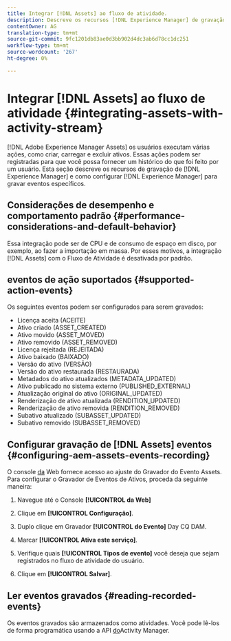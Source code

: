 ```yaml
---
title: Integrar [!DNL Assets] ao fluxo de atividade.
description: Descreve os recursos [!DNL Experience Manager] de gravação de e como configurá-los para gravar eventos específicos.
contentOwner: AG
translation-type: tm+mt
source-git-commit: 9fc1201db83ae0d3bb902d4dc3ab6d78cc1dc251
workflow-type: tm+mt
source-wordcount: '267'
ht-degree: 0%

---
```



# Integrar [!DNL Assets] ao fluxo de atividade {#integrating-assets-with-activity-stream}

[!DNL Adobe Experience Manager Assets] os usuários executam várias ações, como criar, carregar e excluir ativos. Essas ações podem ser registradas para que você possa fornecer um histórico do que foi feito por um usuário. Esta seção descreve os recursos de gravação de [!DNL Experience Manager] e como configurar [!DNL Experience Manager] para gravar eventos específicos.

## Considerações de desempenho e comportamento padrão {#performance-considerations-and-default-behavior}

Essa integração pode ser de CPU e de consumo de espaço em disco, por exemplo, ao fazer a importação em massa. Por esses motivos, a integração [!DNL Assets] com o Fluxo de Atividade é desativada por padrão.

## eventos de ação suportados {#supported-action-events}

Os seguintes eventos podem ser configurados para serem gravados:

* Licença aceita (ACEITE)
* Ativo criado (ASSET_CREATED)
* Ativo movido (ASSET_MOVED)
* Ativo removido (ASSET_REMOVED)
* Licença rejeitada (REJEITADA)
* Ativo baixado (BAIXADO)
* Versão do ativo (VERSÃO)
* Versão do ativo restaurada (RESTAURADA)
* Metadados do ativo atualizados (METADATA_UPDATED)
* Ativo publicado no sistema externo (PUBLISHED_EXTERNAL)
* Atualização original do ativo (ORIGINAL_UPDATED)
* Renderização de ativo atualizada (RENDITION_UPDATED)
* Renderização de ativo removida (RENDITION_REMOVED)
* Subativo atualizado (SUBASSET_UPDATED)
* Subativo removido (SUBASSET_REMOVED)

## Configurar gravação de [!DNL Assets] eventos {#configuring-aem-assets-events-recording}

O console [da](/help/sites-deploying/configuring-osgi.md) Web fornece acesso ao ajuste do Gravador do Evento Assets. Para configurar o Gravador de Eventos de Ativos, proceda da seguinte maneira:

1. Navegue até o Console **[!UICONTROL da Web]**

1. Clique em **[!UICONTROL Configuração]**.

1. Duplo clique em Gravador **[!UICONTROL do Evento]** Day CQ DAM.

1. Marcar **[!UICONTROL Ativa este serviço]**.

1. Verifique quais **[!UICONTROL Tipos de evento]** você deseja que sejam registrados no fluxo de atividade do usuário.

1. Clique em **[!UICONTROL Salvar]**.

## Ler eventos gravados {#reading-recorded-events}

Os eventos gravados são armazenados como atividades. Você pode lê-los de forma programática usando a API [do](https://helpx.adobe.com/experience-manager/6-5/sites/developing/using/reference-materials/javadoc/com/adobe/granite/activitystreams/ActivityManager.html)Activity Manager.
